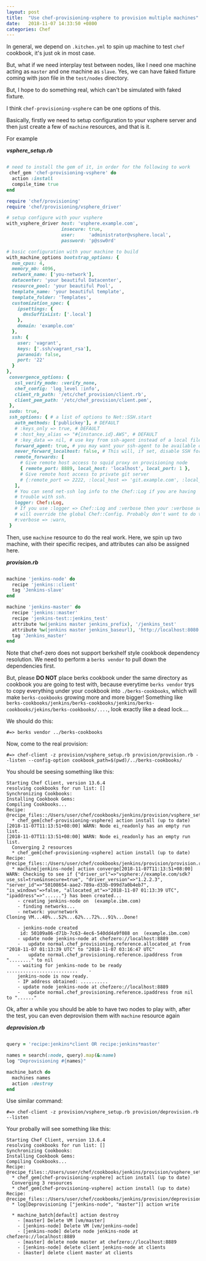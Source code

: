 ```yaml
---
layout: post
title:  "Use chef-provisioning-vsphere to provision multiple machines"
date:   2018-11-07 14:33:50 +0800
categories: Chef 
---
```


In general, we depend on `.kitchen.yml` to spin up machine to test `chef` cookbook, it's just ok in most case.

But, what if we need interplay test between nodes, like I need one machine acting as `master` and one machine as `slave`. Yes, we can have faked fixture coming with json file in the `test/nodes` directory.

But, I hope to do something real, which can't be simulated with faked fixture.

I think `chef-provisioning-vsphere` can be one options of this.


Basically, firstly we need to setup configuration to your vsphere server and then just create a few of `machine` resources, and that is it.

For example

***vsphere_setup.rb***
```ruby

# need to install the gem of it, in order for the following to work
 chef_gem 'chef-provisioning-vsphere' do
  action :install
  compile_time true
end

require 'chef/provisioning'
require 'chef/provisioning/vsphere_driver'

# setup configure with your vsphere
with_vsphere_driver host: 'vsphere.example.com',
                    insecure: true,
                    user:     'administrator@vsphere.local',
                    password: 'p@ssw0rd'

# basic configuration with your machine to build
with_machine_options bootstrap_options: {
  num_cpus: 4,
  memory_mb: 4096,
  network_name: ['you-network'],
  datacenter: 'your beautiful Datacenter',
  resource_pool: 'your beautiful Pool',
  template_name: 'your beautiful template',
  template_folder: 'Templates',
  customization_spec: {
    ipsettings: {
      dnsSuffixList: ['.local']
    },
    domain: 'example.com'
  },
  ssh: {
    user: 'vagrant',
    keys: ['.ssh/vagrant_rsa'],
    paranoid: false,
    port: '22'
  }
},
 convergence_options: {
   ssl_verify_mode: :verify_none,
   chef_config: 'log_level :info',
   client_rb_path: '/etc/chef_provision/client.rb',
   client_pem_path: '/etc/chef_provision/client.pem',
 },
 sudo: true,
 ssh_options: { # a list of options to Net::SSH.start
   auth_methods: ['publickey'], # DEFAULT
   # :keys_only => true, # DEFAULT
   # :host_key_alias => "#{instance.id}.AWS", # DEFAULT
   # :key_data => nil, # use key from ssh-agent instead of a local file; remember to ssh-add your keys!
   forward_agent: true, # you may want your ssh-agent to be available on your provisioned machines
   never_forward_localhost: false, # This will, if set, disable SSH forwarding if it does not work/make sense in your envirnoment
   remote_forwards: [
     # Give remote host access to squid proxy on provisioning node
     { remote_port: 8889, local_host: 'localhost', local_port: 1 },
     # Give remote host access to private git server
     # {:remote_port => 2222, :local_host => 'git.example.com', :local_port => 22,},
   ],
   # You can send net-ssh log info to the Chef::Log if you are having
   # trouble with ssh.
   logger: Chef::Log,
   # If you use :logger => Chef::Log and :verbose then your :verbose setting
   # will override the global Chef::Config. Probably don't want to do this:
   #:verbose => :warn,
 }


```

Then, use `machine` resource to do the real work. Here, we spin up two machine, with their specific recipes, and attributes can also be assigned here.

***provision.rb***
```ruby

machine 'jenkins-node' do
  recipe 'jenkins::client'
  tag 'Jenkins-slave'
end

machine 'jenkins-master' do
  recipe 'jenkins::master'
  recipe 'jenkins-test::jenkins_test'
  attribute %w(jenkins master jenkins_prefix), '/jenkins_test'
  attribute %w(jenkins master jenkins_baseurl), 'http://localhost:8080'
  tag 'Jenkins_master'
end
```

Note that chef-zero does not support berkshelf style cookbook dependency resolution. We need to perform a `berks vendor` to pull down the dependencies first.

But, please **DO NOT** place berks cookbook under the same directory as cookbook you are going to test with, because everytime `berks vendor` trys to copy everything under your cookbook into `./berks-cookbooks`, which will make `berks-cookbooks` growing more and more bigger! Something like `berks-cookbooks/jenkins/berks-cookbooks/jenkins/berks-cookbooks/jekins/berks-cookbooks/....`, look exactly like a dead lock....

We should do this:
```console
#=> berks vendor ../berks-cookbooks
```

Now, come to the real provision:

```console
#=> chef-client -z provision/vsphere_setup.rb provision/provision.rb --listen --config-option cookbook_path=$(pwd)/../berks-cookbooks/ 
```

You should be seesing something like this:
```console
Starting Chef Client, version 13.6.4
resolving cookbooks for run list: []
Synchronizing Cookbooks:
Installing Cookbook Gems:
Compiling Cookbooks...
Recipe: @recipe_files::/Users/user/chef/cookbooks/jenkins/provision/vsphere_setup.rb
  * chef_gem[chef-provisioning-vsphere] action install (up to date)
[2018-11-07T11:13:51+08:00] WARN: Node ei_readonly has an empty run list.
[2018-11-07T11:13:51+08:00] WARN: Node ei_readonly has an empty run list.
  Converging 2 resources
  * chef_gem[chef-provisioning-vsphere] action install (up to date)
Recipe: @recipe_files::/Users/user/chef/cookbooks/jenkins/provision/provision.rb
  * machine[jenkins-node] action converge[2018-11-07T11:13:51+08:00] WARN: Checking to see if {"driver_url"=>"vsphere://example.com/sdk?use_ssl=true&insecure=true", "driver_version"=>"1.2.2.3", "server_id"=>"50108654-aae2-789a-d33b-099d7a0b4eb7", "is_windows"=>false, "allocated_at"=>"2018-11-07 01:13:39 UTC", "ipaddress"=>"......"} has been created...
    - creating jenkins-node on  (example.ibm.com)
    - finding networks...
    - network: yournetwork
Cloning VM...40%...52%...62%...72%...91%...Done!

    - jenkins-node created
     id: 50109a86-d71b-7c63-4ec6-540dd4a9f088 on  (example.ibm.com)
    - update node jenkins-node at chefzero://localhost:8889
    -   update normal.chef_provisioning.reference.allocated_at from "2018-11-07 01:13:39 UTC" to "2018-11-07 03:16:47 UTC"
    -   update normal.chef_provisioning.reference.ipaddress from "........" to nil
    - waiting for jenkins-node to be ready
..........................    - 
    jenkins-node is now ready.
    - IP address obtained: ..........
    - update node jenkins-node at chefzero://localhost:8889
    -   update normal.chef_provisioning.reference.ipaddress from nil to "......"
```

Ok, after a while you should be able to have two nodes to play with, after the test, you can even deprovision them with `machine` resource again

***deprovision.rb***
```ruby

query = 'recipe:jenkins*client OR recipe:jenkins*master'

names = search(:node, query).map(&:name)
log "Deprovisioning #{names}"

machine_batch do
  machines names
  action :destroy
end
```

Use similar command:
```console
#=> chef-client -z provision/vsphere_setup.rb provision/deprovision.rb --listen
```

Your probally will see something like this:
```console
Starting Chef Client, version 13.6.4
resolving cookbooks for run list: []
Synchronizing Cookbooks:
Installing Cookbook Gems:
Compiling Cookbooks...
Recipe: @recipe_files::/Users/user/chef/cookbooks/jenkins/provision/vsphere_setup.rb
  * chef_gem[chef-provisioning-vsphere] action install (up to date)
  Converging 3 resources
  * chef_gem[chef-provisioning-vsphere] action install (up to date)
Recipe: @recipe_files::/Users/user/chef/cookbooks/jenkins/provision/deprovision.rb
  * log[Deprovisioning ["jenkins-node", "master"]] action write
  
  * machine_batch[default] action destroy
    - [master] Delete VM [vm/master]
    - [jenkins-node] Delete VM [vm/jenkins-node]
    - [jenkins-node] delete node jenkins-node at chefzero://localhost:8889
    - [master] delete node master at chefzero://localhost:8889
    - [jenkins-node] delete client jenkins-node at clients
    - [master] delete client master at clients
```